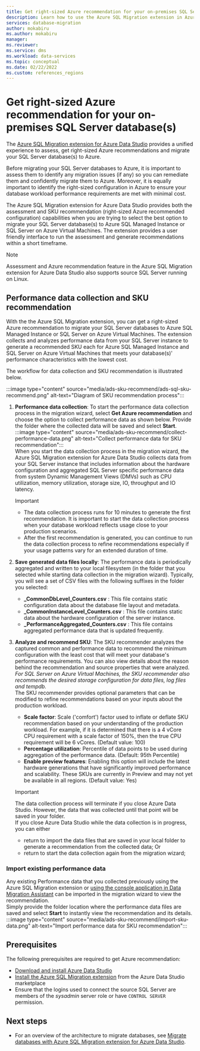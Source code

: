 ```yaml
---
title: Get right-sized Azure recommendation for your on-premises SQL Server database(s)
description: Learn how to use the Azure SQL Migration extension in Azure Data Studio to get SKU recommendation to migrate SQL Server database(s) to the right-sized Azure SQL Managed Instance or SQL Server on Azure Virtual Machines.
services: database-migration
author: mokabiru
ms.author: mokabiru
manager: 
ms.reviewer: 
ms.service: dms
ms.workload: data-services
ms.topic: conceptual
ms.date: 02/22/2022
ms.custom: references_regions
---
```


# Get right-sized Azure recommendation for your on-premises SQL Server database(s)

The [Azure SQL Migration extension for Azure Data Studio](/sql/azure-data-studio/extensions/azure-sql-migration-extension) provides a unified experience to assess, get right-sized Azure recommendations and migrate your SQL Server database(s) to Azure.

Before migrating your SQL Server databases to Azure, it is important to assess them to identify any migration issues (if any) so you can remediate them and confidently migrate them to Azure. Moreover, it is equally important to identify the right-sized configuration in Azure to ensure your database workload performance requirements are met with minimal cost.

The Azure SQL Migration extension for Azure Data Studio provides both the assessment and SKU recommendation (right-sized Azure recommended configuration) capabilities when you are trying to select the best option to migrate your SQL Server database(s) to Azure SQL Managed Instance or SQL Server on Azure Virtual Machines. The extension provides a user friendly interface to run the assessment and generate recommendations within a short timeframe.

> [!NOTE]
> Assessment and Azure recommendation feature in the Azure SQL Migration extension for Azure Data Studio also supports source SQL Server running on Linux.

## Performance data collection and SKU recommendation

With the the Azure SQL Migration extension, you can get a right-sized Azure recommendation to migrate your SQL Server databases to Azure SQL Managed Instance or SQL Server on Azure Virtual Machines. The extension collects and analyzes performance data from your SQL Server instance to generate a recommended SKU each for Azure SQL Managed Instance and SQL Server on Azure Virtual Machines that meets your database(s)' performance characteristics with the lowest cost.

The workflow for data collection and SKU recommendation is illustrated below.

:::image type="content" source="media/ads-sku-recommend/ads-sql-sku-recommend.png" alt-text="Diagram of SKU recommendation process":::

1. **Performance data collection**: To start the performance data collection process in the migration wizard, select **Get Azure recommendation** and choose the option to collect performance data as shown below. Provide the folder where the collected data will be saved and select **Start**.
    :::image type="content" source="media/ads-sku-recommend/collect-performance-data.png" alt-text="Collect performance data for SKU recommendation":::</br>When you start the data collection process in the migration wizard, the Azure SQL Migration extension for Azure Data Studio collects data from your SQL Server instance that includes information about the hardware configuration and aggregated SQL Server specific performance data from system Dynamic Management Views (DMVs) such as CPU utilization, memory utilization, storage size, IO, throughput and IO latency.
    > [!IMPORTANT]
    > - The data collection process runs for 10 minutes to generate the first recommendation. It is important to start the data collection process when your database workload reflects usage close to your production scenarios.</br>
    > - After the first recommendation is generated, you can continue to run the data collection process to refine recommendations especially if your usage patterns vary for an extended duration of time.

1. **Save generated data files locally**: The performance data is periodically aggregated and written to your local filesystem (in the folder that you selected while starting data collection in the migration wizard). Typically, you will see a set of CSV files with the following suffixes in the folder you selected:
    - **_CommonDbLevel_Counters.csv** : This file contains static configuration data about the database file layout and metadata. 
    - **_CommonInstanceLevel_Counters.csv** : This file contains static data about the hardware configuration of the server instance.
    - **_PerformanceAggregated_Counters.csv** : This file contains aggregated performance data that is updated frequently.
1. **Analyze and recommend SKU**: The SKU recommender analyzes the captured common and performance data to recommend the minimum configuration with the least cost that will meet your database's performance requirements. You can also view details about the reason behind the recommendation and source properties that were analyzed. *For SQL Server on Azure Virtual Machines, the SKU recommender also recommends the desired storage configuration for data files, log files and tempdb.*</br> The SKU recommender provides optional parameters that can be modified to refine recommendations based on your inputs about the production workload.
    - **Scale factor**: Scale ('comfort') factor used to inflate or deflate SKU recommendation based on your understanding of the production workload. For example, if it is determined that there is a 4 vCore CPU requirement with a scale factor of 150%, then the true CPU requirement will be 6 vCores. (Default value: 100)
    - **Percentage utilization**: Percentile of data points to be used during aggregation of the performance data. (Default: 95th Percentile)
    - **Enable preview features**: Enabling this option will include the latest hardware generations that have significantly improved performance and scalability. These SKUs are currently in Preview and may not yet be available in all regions. (Default value: Yes)


    > [!IMPORTANT]
    > The data collection process will terminate if you close Azure Data Studio. However, the data that was collected until that point will be saved in your folder.</br>
    >If you close Azure Data Studio while the data collection is in progress, you can either 
    > - return to import the data files that are saved in your local folder to generate a recommendation from the collected data; Or
    > - return to start the data collection again from the migration wizard;

### Import existing performance data
Any existing Performance data that you collected previously using the Azure SQL Migration extension or [using the console application in Data Migration Assistant](/sql/dma/dma-sku-recommend-sql-db) can be imported in the migration wizard to view the recommendation.</br>
Simply provide the folder location where the performance data files are saved and select **Start** to instantly view the recommendation and its details.
    :::image type="content" source="media/ads-sku-recommend/import-sku-data.png" alt-text="Import performance data for SKU recommendation":::
## Prerequisites

The following prerequisites are required to get Azure recommendation:
* [Download and install Azure Data Studio](/sql/azure-data-studio/download-azure-data-studio)
* [Install the Azure SQL Migration extension](/sql/azure-data-studio/extensions/azure-sql-migration-extension) from the Azure Data Studio marketplace
* Ensure that the logins used to connect the source SQL Server are members of the *sysadmin* server role or have `CONTROL SERVER` permission. 

## Next steps

- For an overview of the architecture to migrate databases, see [Migrate databases with Azure SQL Migration extension for Azure Data Studio](migration-using-azure-data-studio.md).
